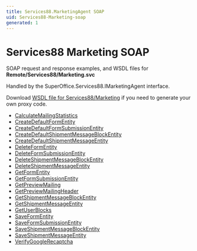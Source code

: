 ```yaml
---
title: Services88.MarketingAgent SOAP
uid: Services88-Marketing-soap
generated: 1
---
```


# Services88 Marketing SOAP

SOAP request and response examples, and WSDL files for **Remote/Services88/Marketing.svc**

Handled by the <see cref="T:SuperOffice.Services88.IMarketingAgent">SuperOffice.Services88.IMarketingAgent</see> interface.



Download [WSDL file for Services88/Marketing](../Services88-Marketing.md) if you need to generate your own proxy code.

* [CalculateMailingStatistics](CalculateMailingStatistics.md)
* [CreateDefaultFormEntity](CreateDefaultFormEntity.md)
* [CreateDefaultFormSubmissionEntity](CreateDefaultFormSubmissionEntity.md)
* [CreateDefaultShipmentMessageBlockEntity](CreateDefaultShipmentMessageBlockEntity.md)
* [CreateDefaultShipmentMessageEntity](CreateDefaultShipmentMessageEntity.md)
* [DeleteFormEntity](DeleteFormEntity.md)
* [DeleteFormSubmissionEntity](DeleteFormSubmissionEntity.md)
* [DeleteShipmentMessageBlockEntity](DeleteShipmentMessageBlockEntity.md)
* [DeleteShipmentMessageEntity](DeleteShipmentMessageEntity.md)
* [GetFormEntity](GetFormEntity.md)
* [GetFormSubmissionEntity](GetFormSubmissionEntity.md)
* [GetPreviewMailing](GetPreviewMailing.md)
* [GetPreviewMailingHeader](GetPreviewMailingHeader.md)
* [GetShipmentMessageBlockEntity](GetShipmentMessageBlockEntity.md)
* [GetShipmentMessageEntity](GetShipmentMessageEntity.md)
* [GetUserBlocks](GetUserBlocks.md)
* [SaveFormEntity](SaveFormEntity.md)
* [SaveFormSubmissionEntity](SaveFormSubmissionEntity.md)
* [SaveShipmentMessageBlockEntity](SaveShipmentMessageBlockEntity.md)
* [SaveShipmentMessageEntity](SaveShipmentMessageEntity.md)
* [VerifyGoogleRecaptcha](VerifyGoogleRecaptcha.md)

